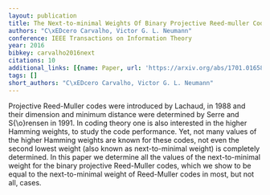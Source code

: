 ```yaml
---
layout: publication
title: The Next-to-minimal Weights Of Binary Projective Reed-muller Codes
authors: "C\xEDcero Carvalho, Victor G. L. Neumann"
conference: IEEE Transactions on Information Theory
year: 2016
bibkey: carvalho2016next
citations: 10
additional_links: [{name: Paper, url: 'https://arxiv.org/abs/1701.01658'}]
tags: []
short_authors: "C\xEDcero Carvalho, Victor G. L. Neumann"
---
```

Projective Reed-Muller codes were introduced by Lachaud, in 1988 and their
dimension and minimum distance were determined by Serre and S\{\o\}rensen in
1991. In coding theory one is also interested in the higher Hamming weights, to
study the code performance. Yet, not many values of the higher Hamming weights
are known for these codes, not even the second lowest weight (also known as
next-to-minimal weight) is completely determined. In this paper we determine
all the values of the next-to-minimal weight for the binary projective
Reed-Muller codes, which we show to be equal to the next-to-minimal weight of
Reed-Muller codes in most, but not all, cases.